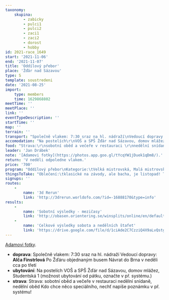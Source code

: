 ```yaml
---
taxonomy:
    skupina:
        - zabicky
        - pulci1
        - pulci2
        - zaci1
        - zaci2
        - dorost
        - hobby
id: 2021-race_1649
start: '2021-11-06'
end: '2021-11-07'
title: 'Oddílový přebor'
place: 'Žďár nad Sázavou'
type: S
template: soustredeni
date: '2021-08-25'
import:
    type: members
    time: 1629868802
meetTime: ''
meetPlace: ''
link: ''
eventTypeDescription: ''
startTime: ''
map: ''
terrain: ''
transport: "Společně vlakem: 7:30 sraz na hl. nádraží\nVedoucí dopravy: **Alča Finstrlová**\nPo Žďáru objednaným busem\nNávrat do Brna v neděli cca po třetí"
accomodation: "Na postelích\r\nVOŠ a SPŠ Žďár nad Sázavou, domov mlážez, Studentská 1 (možnost ubytování od pátku, označte v př. systému.)"
food: "Strava:\r\nsobotní oběd a večeře v restauraci \r\nnedělní snídaně, nedělní oběd\r\nKdo chce něco speciálního, nechť napíše poznámku v př. systému!"
leader: 'Jan Drábek'
note: '[Adamovi fotky](https://photos.app.goo.gl/tYcqYW1jDuek1qDm8/).'
return: 'V neděli odpoledne vlakem.'
price: '700'
program: "Oddílový přebor\nKategorie:\tVelká mistrovská, Malá mistrovská, Veteránský pohár, Závod nadějí, Nováčkovský kufr\n\nTratě: \n1. etapa: Krátká trať staví Ondra Hlaváč, [Babín](https://mapy.orientacnisporty.cz/data/jpg/11581X.jpg) 10, 1:10 000, e=5m, PZR, 2021\n2. etapa: sprint staví Ondra Hlaváč, Mapa: [Klafar](https://mapy.orientacnisporty.cz/cs/maps/9032/info_table), 1:4 000, e = 2,5m, PZR, 2017\nNeděle: štafety: staví Danáč,[Babín](https://mapy.orientacnisporty.cz/data/jpg/11581X.jpg) 10, 1:10 000, e=5m, PZR, 2021\n\n[Startovka](https://drive.google.com/file/d/1Oe4KNoWcibxa-2LP6mbuOX_4KXAgtIUA/view?fbclid=IwAR0HUkcd_fnNDP7W4yKy15JAxs0FKsw1TekMkQFvWQlwXYNVSwCFwYIS2CY)."
thingsToTake: "Oblečení:\tklasické na závody, ale bacha, je listopad! Tak určitě nějaké vrstvy navíc, jdeme 2x do lesa a jednou do města. Strávíme nějaký čas venku - vemte zimní oblečení! (V neděli musíme z ubytování odejít už ráno, věci si můžeme nechat na ubytku. Postavíme oddílové tunely.)"
signups: ''
routes:
    -
        name: '3d Rerun'
        link: 'http://3drerun.worldofo.com/?id=-16888170&type=info'
results:
    -
        name: 'Sobotní výsledky - mezičasy'
        link: 'http://obasen.orientering.se/winsplits/online/en/default.asp?page=classes&databaseId=78502'
    -
        name: 'Celkové výsledky sobota a nedělních štafet'
        link: 'https://drive.google.com/file/d/1ciAde2C7CzziQ4X9aLvQstgKqXIwoSKw/view?usp=sharing'
---
```


[Adamovi fotky](https://photos.app.goo.gl/tYcqYW1jDuek1qDm8/).
* **doprava**: Společně vlakem: 7:30 sraz na hl. nádraží
Vedoucí dopravy: **Alča Finstrlová**
Po Žďáru objednaným busem
Návrat do Brna v neděli cca po třetí
* **ubytování**: Na postelích
VOŠ a SPŠ Žďár nad Sázavou, domov mlážez, Studentská 1 (možnost ubytování od pátku, označte v př. systému.)
* **strava**: Strava:
sobotní oběd a večeře v restauraci 
nedělní snídaně, nedělní oběd
Kdo chce něco speciálního, nechť napíše poznámku v př. systému!

